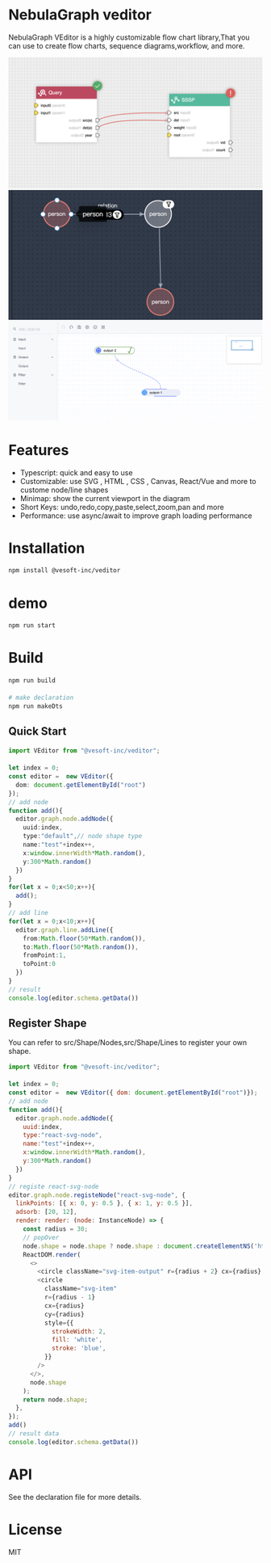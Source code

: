 # NebulaGraph veditor
NebulaGraph VEditor is a highly customizable flow chart library,That you can use to create flow charts, sequence diagrams,workflow, and more.

![](./snapshot2.png)
![](./snapshot1.png)
![](./snapshot.png)

# Features
- Typescript: quick and easy to use
- Customizable: use SVG , HTML , CSS , Canvas, React/Vue and more to custome node/line shapes
- Minimap: show the current viewport in the diagram
- Short Keys: undo,redo,copy,paste,select,zoom,pan and more
- Performance: use async/await to improve graph loading performance
 
# Installation
```bash
npm install @vesoft-inc/veditor
```

# demo
```bash
npm run start
```

# Build
```bash
npm run build

# make declaration
npm run makeDts
```

## Quick Start
```typescript
import VEditor from "@vesoft-inc/veditor";

let index = 0;
const editor =  new VEditor({ 
  dom: document.getElementById("root")
});
// add node
function add(){
  editor.graph.node.addNode({
    uuid:index,
    type:"default",// node shape type
    name:"test"+index++,
    x:window.innerWidth*Math.random(),
    y:300*Math.random()
  })
}
for(let x = 0;x<50;x++){
  add();
}
// add line
for(let x = 0;x<10;x++){
  editor.graph.line.addLine({
    from:Math.floor(50*Math.random()),
    to:Math.floor(50*Math.random()),
    fromPoint:1,
    toPoint:0
  })
}
// result
console.log(editor.schema.getData())
```

## Register Shape
You can refer to src/Shape/Nodes,src/Shape/Lines to register your own shape.

```javascript
import VEditor from "@vesoft-inc/veditor";

let index = 0;
const editor =  new VEditor({ dom: document.getElementById("root")});
// add node
function add(){
  editor.graph.node.addNode({
    uuid:index,
    type:"react-svg-node",
    name:"test"+index++,
    x:window.innerWidth*Math.random(),
    y:300*Math.random()
  })
} 
// registe react-svg-node
editor.graph.node.registeNode("react-svg-node", {
  linkPoints: [{ x: 0, y: 0.5 }, { x: 1, y: 0.5 }],
  adsorb: [20, 12],
  render: render: (node: InstanceNode) => {
    const radius = 30;
    // popOver
    node.shape = node.shape ? node.shape : document.createElementNS('http://www.w3.org/2000/svg', 'g');
    ReactDOM.render(
      <>
        <circle className="svg-item-output" r={radius + 2} cx={radius} cy={radius} />
        <circle
          className="svg-item"
          r={radius - 1}
          cx={radius}
          cy={radius}
          style={{
            strokeWidth: 2,
            fill: 'white',
            stroke: 'blue',
          }}
        />
      </>,
      node.shape
    );
    return node.shape;
  },
});
add()
// result data
console.log(editor.schema.getData())
```

# API 
See the declaration file for more details.

# License

MIT
